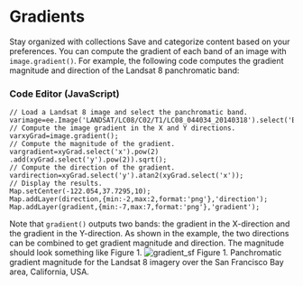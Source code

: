  
#  Gradients 
Stay organized with collections  Save and categorize content based on your preferences. 
You can compute the gradient of each band of an image with `image.gradient()`. For example, the following code computes the gradient magnitude and direction of the Landsat 8 panchromatic band:
### Code Editor (JavaScript)
```
// Load a Landsat 8 image and select the panchromatic band.
varimage=ee.Image('LANDSAT/LC08/C02/T1/LC08_044034_20140318').select('B8');
// Compute the image gradient in the X and Y directions.
varxyGrad=image.gradient();
// Compute the magnitude of the gradient.
vargradient=xyGrad.select('x').pow(2)
.add(xyGrad.select('y').pow(2)).sqrt();
// Compute the direction of the gradient.
vardirection=xyGrad.select('y').atan2(xyGrad.select('x'));
// Display the results.
Map.setCenter(-122.054,37.7295,10);
Map.addLayer(direction,{min:-2,max:2,format:'png'},'direction');
Map.addLayer(gradient,{min:-7,max:7,format:'png'},'gradient');
```

Note that `gradient()` outputs two bands: the gradient in the X-direction and the gradient in the Y-direction. As shown in the example, the two directions can be combined to get gradient magnitude and direction. The magnitude should look something like Figure 1.
![gradient_sf](https://developers.google.com/static/earth-engine/images/Images_gradients_sf.png) Figure 1. Panchromatic gradient magnitude for the Landsat 8 imagery over the San Francisco Bay area, California, USA. 
